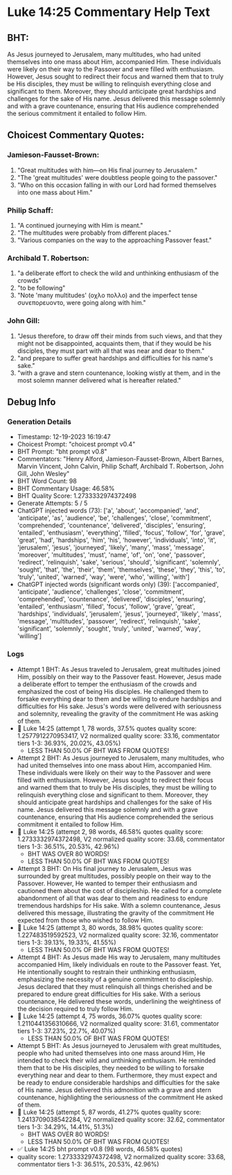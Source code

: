 # Luke 14:25 Commentary Help Text

## BHT:
As Jesus journeyed to Jerusalem, many multitudes, who had united themselves into one mass about Him, accompanied Him. These individuals were likely on their way to the Passover and were filled with enthusiasm. However, Jesus sought to redirect their focus and warned them that to truly be His disciples, they must be willing to relinquish everything close and significant to them. Moreover, they should anticipate great hardships and challenges for the sake of His name. Jesus delivered this message solemnly and with a grave countenance, ensuring that His audience comprehended the serious commitment it entailed to follow Him.

## Choicest Commentary Quotes:
### Jamieson-Fausset-Brown:
1. "Great multitudes with him—on His final journey to Jerusalem."
2. "The 'great multitudes' were doubtless people going to the passover."
3. "Who on this occasion falling in with our Lord had formed themselves into one mass about Him."

### Philip Schaff:
1. "A continued journeying with Him is meant."
2. "The multitudes were probably from different places."
3. "Various companies on the way to the approaching Passover feast."

### Archibald T. Robertson:
1. "a deliberate effort to check the wild and unthinking enthusiasm of the crowds" 
2. "to be following" 
3. "Note 'many multitudes' (οχλο πολλο) and the imperfect tense συνεπορευοντο, were going along with him."

### John Gill:
1. "Jesus therefore, to draw off their minds from such views, and that they might not be disappointed, acquaints them, that if they would be his disciples, they must part with all that was near and dear to them."
2. "and prepare to suffer great hardships and difficulties for his name's sake."
3. "with a grave and stern countenance, looking wistly at them, and in the most solemn manner delivered what is hereafter related."


## Debug Info
### Generation Details
- Timestamp: 12-19-2023 16:19:47
- Choicest Prompt: "choicest prompt v0.4"
- BHT Prompt: "bht prompt v0.8"
- Commentators: "Henry Alford, Jamieson-Fausset-Brown, Albert Barnes, Marvin Vincent, John Calvin, Philip Schaff, Archibald T. Robertson, John Gill, John Wesley"
- BHT Word Count: 98
- BHT Commentary Usage: 46.58%
- BHT Quality Score: 1.2733332974372498
- Generate Attempts: 5 / 5
- ChatGPT injected words (73):
	['a', 'about', 'accompanied', 'and', 'anticipate', 'as', 'audience', 'be', 'challenges', 'close', 'commitment', 'comprehended', 'countenance', 'delivered', 'disciples', 'ensuring', 'entailed', 'enthusiasm', 'everything', 'filled', 'focus', 'follow', 'for', 'grave', 'great', 'had', 'hardships', 'him', 'his', 'however', 'individuals', 'into', 'it', 'jerusalem', 'jesus', 'journeyed', 'likely', 'many', 'mass', 'message', 'moreover', 'multitudes', 'must', 'name', 'of', 'on', 'one', 'passover', 'redirect', 'relinquish', 'sake', 'serious', 'should', 'significant', 'solemnly', 'sought', 'that', 'the', 'their', 'them', 'themselves', 'these', 'they', 'this', 'to', 'truly', 'united', 'warned', 'way', 'were', 'who', 'willing', 'with']
- ChatGPT injected words (significant words only) (39):
	['accompanied', 'anticipate', 'audience', 'challenges', 'close', 'commitment', 'comprehended', 'countenance', 'delivered', 'disciples', 'ensuring', 'entailed', 'enthusiasm', 'filled', 'focus', 'follow', 'grave', 'great', 'hardships', 'individuals', 'jerusalem', 'jesus', 'journeyed', 'likely', 'mass', 'message', 'multitudes', 'passover', 'redirect', 'relinquish', 'sake', 'significant', 'solemnly', 'sought', 'truly', 'united', 'warned', 'way', 'willing']

### Logs
- Attempt 1 BHT: As Jesus traveled to Jerusalem, great multitudes joined Him, possibly on their way to the Passover feast. However, Jesus made a deliberate effort to temper the enthusiasm of the crowds and emphasized the cost of being His disciples. He challenged them to forsake everything dear to them and be willing to endure hardships and difficulties for His sake. Jesus's words were delivered with seriousness and solemnity, revealing the gravity of the commitment He was asking of them.
- 🔄 Luke 14:25 (attempt 1, 78 words, 37.5% quotes quality score: 1.2577912270953417, V2 normalized quality score: 33.16, commentator tiers 1-3: 36.93%, 20.02%, 43.05%) 
	- LESS THAN 50.0% OF BHT WAS FROM QUOTES!
- Attempt 2 BHT: As Jesus journeyed to Jerusalem, many multitudes, who had united themselves into one mass about Him, accompanied Him. These individuals were likely on their way to the Passover and were filled with enthusiasm. However, Jesus sought to redirect their focus and warned them that to truly be His disciples, they must be willing to relinquish everything close and significant to them. Moreover, they should anticipate great hardships and challenges for the sake of His name. Jesus delivered this message solemnly and with a grave countenance, ensuring that His audience comprehended the serious commitment it entailed to follow Him.
- 🔄 Luke 14:25 (attempt 2, 98 words, 46.58% quotes quality score: 1.2733332974372498, V2 normalized quality score: 33.68, commentator tiers 1-3: 36.51%, 20.53%, 42.96%) 
	- BHT WAS OVER 80 WORDS! 
	- LESS THAN 50.0% OF BHT WAS FROM QUOTES!
- Attempt 3 BHT: On His final journey to Jerusalem, Jesus was surrounded by great multitudes, possibly people on their way to the Passover. However, He wanted to temper their enthusiasm and cautioned them about the cost of discipleship. He called for a complete abandonment of all that was dear to them and readiness to endure tremendous hardships for His sake. With a solemn countenance, Jesus delivered this message, illustrating the gravity of the commitment He expected from those who wished to follow Him.
- 🔄 Luke 14:25 (attempt 3, 80 words, 38.98% quotes quality score: 1.227483519592523, V2 normalized quality score: 32.16, commentator tiers 1-3: 39.13%, 19.33%, 41.55%) 
	- LESS THAN 50.0% OF BHT WAS FROM QUOTES!
- Attempt 4 BHT: As Jesus made His way to Jerusalem, many multitudes accompanied Him, likely individuals en route to the Passover feast. Yet, He intentionally sought to restrain their unthinking enthusiasm, emphasizing the necessity of a genuine commitment to discipleship. Jesus declared that they must relinquish all things cherished and be prepared to endure great difficulties for His sake. With a serious countenance, He delivered these words, underlining the weightiness of the decision required to truly follow Him.
- 🔄 Luke 14:25 (attempt 4, 75 words, 36.07% quotes quality score: 1.2110441356310666, V2 normalized quality score: 31.61, commentator tiers 1-3: 37.23%, 22.7%, 40.07%) 
	- LESS THAN 50.0% OF BHT WAS FROM QUOTES!
- Attempt 5 BHT: As Jesus journeyed to Jerusalem with great multitudes, people who had united themselves into one mass around Him, He intended to check their wild and unthinking enthusiasm. He reminded them that to be His disciples, they needed to be willing to forsake everything near and dear to them. Furthermore, they must expect and be ready to endure considerable hardships and difficulties for the sake of His name. Jesus delivered this admonition with a grave and stern countenance, highlighting the seriousness of the commitment He asked of them.
- 🔄 Luke 14:25 (attempt 5, 87 words, 41.27% quotes quality score: 1.2413709038542284, V2 normalized quality score: 32.62, commentator tiers 1-3: 34.29%, 14.41%, 51.3%) 
	- BHT WAS OVER 80 WORDS! 
	- LESS THAN 50.0% OF BHT WAS FROM QUOTES!
- ✅ Luke 14:25 bht prompt v0.8 (98 words, 46.58% quotes)
- quality score: 1.2733332974372498, V2 normalized quality score: 33.68, commentator tiers 1-3: 36.51%, 20.53%, 42.96%)